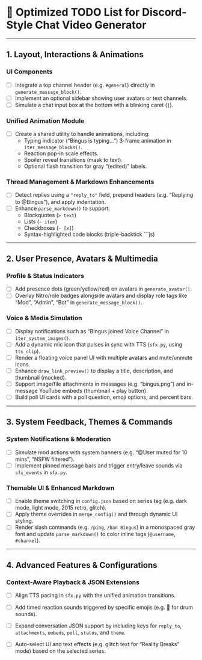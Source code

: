 # 🔧 Optimized TODO List for Discord-Style Chat Video Generator

---

## 1. Layout, Interactions & Animations

### UI Components
- [ ] Integrate a top channel header (e.g. `#general`) directly in `generate_message_block()`.
- [ ] Implement an optional sidebar showing user avatars or text channels.
- [ ] Simulate a chat input box at the bottom with a blinking caret (`|`).

### Unified Animation Module
- [ ] Create a shared utility to handle animations, including:
  - Typing indicator (“Bingus is typing…”) 3-frame animation in `iter_message_blocks()`.
  - Reaction pop-in scale effects.
  - Spoiler reveal transitions (mask to text).
  - Optional flash transition for gray “(edited)” labels.

### Thread Management & Markdown Enhancements
- [ ] Detect replies using a `"reply_to"` field, prepend headers (e.g. “Replying to @Bingus”), and apply indentation.
- [ ] Enhance `parse_markdown()` to support:
  - Blockquotes (`> text`)
  - Lists (`- item`)
  - Checkboxes (`- [x]`)
  - Syntax-highlighted code blocks (triple-backtick ```js)

---

## 2. User Presence, Avatars & Multimedia

### Profile & Status Indicators
- [ ] Add presence dots (green/yellow/red) on avatars in `generate_avatar()`.
- [ ] Overlay Nitro/role badges alongside avatars and display role tags like “Mod”, “Admin”, “Bot” in `generate_message_block()`.

### Voice & Media Simulation
- [ ] Display notifications such as “Bingus joined Voice Channel” in `iter_system_images()`.
- [ ] Add a dynamic mic icon that pulses in sync with TTS (`sfx.py`, using `tts_clip`).
- [ ] Render a floating voice panel UI with multiple avatars and mute/unmute icons.
- [ ] Enhance `draw_link_preview()` to display a title, description, and thumbnail (mocked).
- [ ] Support image/file attachments in messages (e.g. “bingus.png”) and in-message YouTube embeds (thumbnail + play button).
- [ ] Build poll UI cards with a poll question, emoji options, and percent bars.

---

## 3. System Feedback, Themes & Commands

### System Notifications & Moderation
- [ ] Simulate mod actions with system banners (e.g. “@User muted for 10 mins”, “NSFW filtered”).
- [ ] Implement pinned message bars and trigger entry/leave sounds via `sfx_events` in `sfx.py`.

### Themable UI & Enhanced Markdown
- [ ] Enable theme switching in `config.json` based on series tag (e.g. dark mode, light mode, 2015 retro, glitch).
- [ ] Apply theme overrides in `merge_config()` and through dynamic UI styling.
- [ ] Render slash commands (e.g. `/ping`, `/ban Bingus`) in a monospaced gray font and update `parse_markdown()` to color inline tags (`@username`, `#channel`).

---

## 4. Advanced Features & Configurations

### Context-Aware Playback & JSON Extensions
- [ ] Align TTS pacing in `sfx.py` with the unified animation transitions.
- [ ] Add timed reaction sounds triggered by specific emojis (e.g. 🥁 for drum sounds).
- [ ] Expand conversation JSON support by including keys for `reply_to`, `attachments`, `embeds`, `poll`, `status`, and `theme`.
- [ ] Auto-select UI and text effects (e.g. glitch text for “Reality Breaks” mode) based on the selected series.

